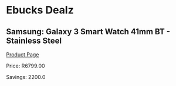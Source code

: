 
# Ebucks Dealz
## Samsung: Galaxy 3 Smart Watch 41mm BT - Stainless Steel
[Product Page](https://www.ebucks.com/web/shop/productSelected.do?prodId=1066608108&catId=842825135)

Price: R6799.00

Savings: 2200.0


	